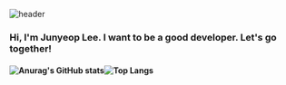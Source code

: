 ![header](https://capsule-render.vercel.app/api?type=wave&color=gradient&height=300&section=header&text=JunYeop&fontSize=90)

### Hi, I'm Junyeop Lee. I want to be a good developer. Let's go together!

#### ![Anurag's GitHub stats](https://github-readme-stats.vercel.app/api?username=dortkthf&show_icons=true&theme=cobalt2)![Top Langs](https://github-readme-stats.vercel.app/api/top-langs/?username=dortkthf&layout=compact&theme=cobalt2)
